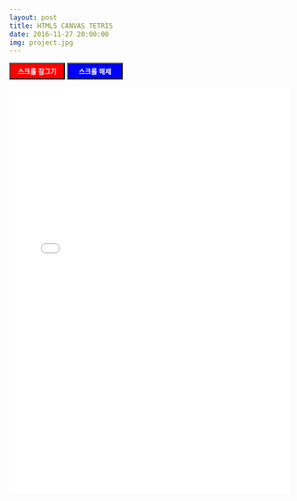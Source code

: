 ```yaml
---
layout: post
title: HTML5 CANVAS TETRIS
date: 2016-11-27 20:00:00
img: project.jpg
---
```

<style>
    button {
        width: 100px;
        height: 30px;
        color: white;
        font-size: 12px;
        font-weight: bold;
    }
    
    .lock {
        background-color: red;    
    }
    
    .unlock {
        background-color: blue;    
    }
</style>

<button id="lock" class="scroll-btn lock">스크롤 잠그기</button>
<button id="unlock" class="scroll-btn unlock">스크롤 해제</button>
<iframe width="815px" height="730" style="max-width: 100%; margin-top: 0px" src="/project/html/canvas/tetris/index.html" frameborder="0" allowfullscreen></iframe>

<script type="text/javascript">
    document.getElementById('lock').onclick = function () {
        document.body.style.overflow = 'hidden';
    };
    
    document.getElementById('unlock').onclick = function () {
        document.body.style.overflow = '';
    };
</script>
